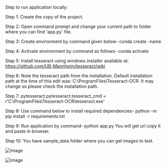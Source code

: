 Step to run application locally:

Step 1:	Create the copy of the project.

Step 2: Open command prompt and change your current path
to folder where you can find 'app.py' file.

Step 3: Create environment by command given below-
conda create -name <environment name>

Step 4: Activate environment by command as follows-
conda activate <environment name>

Step 5: Install tesseract using windows installer available at: https://github.com/UB-Mannheim/tesseract/wiki

Step 6: Note the tesseract path from the installation. Default installation path at the time of this edit was: C:\ProgramFiles\Tesseract-OCR. It may change so please check the installation path.

Step 7: pytesseract.pytesseract.tesseract_cmd = r'C:\ProgramFiles\Tesseract-OCR\tesseract.exe'

Step 8: Use command below to install required dependencies-
python -m pip install -r requirements.txt

Step 9: Run application by command-
python app.py
You will get url copy it and paste in browser.

Step 10: You have sample_data folder where you can get images to test.

![image](https://github.com/user-attachments/assets/ca98501d-2283-461e-9620-585dc356b32c)

![image](https://github.com/user-attachments/assets/3c185eb6-b2d7-42d2-adab-c5172d40fd6d)
